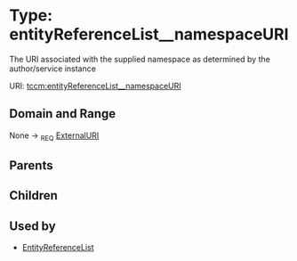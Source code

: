 
# Type: entityReferenceList__namespaceURI


The URI associated with the supplied namespace as determined by the author/service instance

URI: [tccm:entityReferenceList__namespaceURI](https://hotecosystem.org/tccm/entityReferenceList__namespaceURI)


## Domain and Range

None ->  <sub>REQ</sub> [ExternalURI](types/ExternalURI.md)

## Parents


## Children


## Used by

 * [EntityReferenceList](EntityReferenceList.md)
